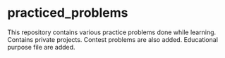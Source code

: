 # practiced_problems
This repository contains various practice problems done while learning. Contains private projects. Contest problems are also added. Educational purpose file are added.
